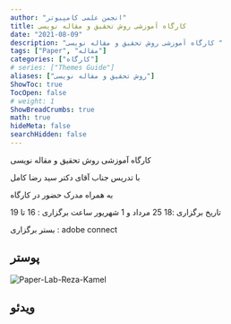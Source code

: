 ```yaml
---
author: "انجمن علمی کامپیوتر"
title: کارگاه آموزشی روش تحقیق و مقاله نویسی 
date: "2021-08-09"
description: "کارگاه آموزشی روش تحقیق و مقاله نویسی "
tags: ["Paper", "مقاله"]
categories: ["کارگاه"]
# series: ["Themes Guide"]
aliases: ["روش تحقیق و مقاله نویسی"]
ShowToc: true
TocOpen: false
# weight: 1
ShowBreadCrumbs: true
math: true
hideMeta: false
searchHidden: false
---
```


کارگاه آموزشی روش تحقیق و مقاله نویسی 

با تدریس جناب آقای دکتر سید رضا کامل 

به همراه مدرک حضور در کارگاه

تاریخ برگزاری :18 25 مرداد و 1 شهریور 
ساعت برگزاری : 16 تا 19 

بستر برگزاری : adobe connect

<!--more-->

## پوستر 

![Paper-Lab-Reza-Kamel](../images/Paper-Lab-iaum.jpg)

## ویدئو

